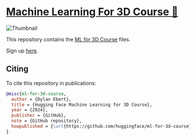 # [Machine Learning For 3D Course 🐘](https://huggingface.co/learn/ml-for-3d-course/unit0/introduction)

![Thumbnail](https://huggingface.co/datasets/dylanebert/ml-for-3d-course/resolve/main/thumbnail.png)

This repository contains the [ML for 3D Course](https://huggingface.co/learn/ml-for-3d-course/unit0/introduction) files.

Sign up [here](https://mailchi.mp/911880bcff7d/ml-for-3d-course).

## Citing

To cite this repository in publications:

```bibtex
@misc{ml-for-3d-course,
  author = {Dylan Ebert},
  title = {Hugging Face Machine Learning for 3D Course},
  year = {2024},
  publisher = {GitHub},
  note = {GitHub repository},
  howpublished = {\url{https://github.com/huggingface/ml-for-3d-course}},
}
```

